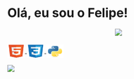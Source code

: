 <h1>Olá, eu sou o Felipe!</h1>

<div align="center">
  <a href="https://github.com/fealvesfe">
  <img height="180em" src="https://github-readme-stats.vercel.app/api?username=fealvesfe&show_icons=true&theme=tokyonight&include_all_commits=true&count_private=true"/>
</div>
  
  <div style="display: inline_block"><br>

  <img align="center" alt="Rafa-HTML" height="30" width="40" src="https://raw.githubusercontent.com/devicons/devicon/master/icons/html5/html5-original.svg">
  <img align="center" alt="Rafa-CSS" height="30" width="40" src="https://raw.githubusercontent.com/devicons/devicon/master/icons/css3/css3-original.svg">
  <img align="center" alt="Rafa-Python" height="30" width="40" src="https://raw.githubusercontent.com/devicons/devicon/master/icons/python/python-original.svg">
  
</div> <p> 

  <div> 
  <a href = "mailto:felipe2003silvaalves@gmail.com"><img align="center" src="https://img.shields.io/badge/-Gmail-%23333?style=for-the-badge&logo=gmail&logoColor=white" target="_blank"></a>
 
  </div>
